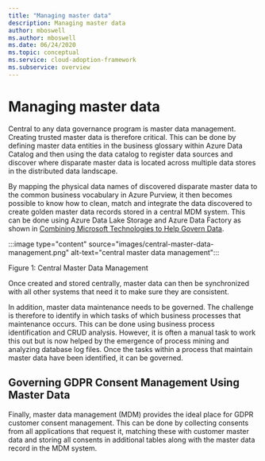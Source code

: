 ```yaml
---
title: "Managing master data"
description: Managing master data
author: mboswell
ms.author: mboswell
ms.date: 06/24/2020
ms.topic: conceptual
ms.service: cloud-adoption-framework
ms.subservice: overview
---
```


# Managing master data

Central to any data governance program is master data management. Creating trusted master data is therefore critical. This can be done by defining master data entities in the business glossary within Azure Data Catalog and then using the data catalog to register data sources and discover where disparate master data is located across multiple data stores in the distributed data landscape.

By mapping the physical data names of discovered disparate master data to the common business vocabulary in Azure Purview, it then becomes possible to know how to clean, match and integrate the data discovered to create golden master data records stored in a central MDM system. This can be done using Azure Data Lake Storage and Azure Data Factory as shown in [Combining Microsoft Technologies to Help Govern Data](technology-needed-for-end-to-end-governance.md#combining-microsoft-technologies-to-help-govern-data).

:::image type="content" source="images/central-master-data-management.png" alt-text="central master data management":::

Figure 1: Central Master Data Management

Once created and stored centrally, master data can then be synchronized with all other systems that need it to make sure they are consistent.

In addition, master data maintenance needs to be governed. The challenge is therefore to identify in which tasks of which business processes that maintenance occurs. This can be done using business process identification and CRUD analysis. However, it is often a manual task to work this out but is now helped by the emergence of process mining and analyzing database log files. Once the tasks within a process that maintain master data have been identified, it can be governed.

## Governing GDPR Consent Management Using Master Data

Finally, master data management (MDM) provides the ideal place for GDPR customer consent management. This can be done by collecting consents from all applications that request it, matching these with customer master data and storing all consents in additional tables along with the master data record in the MDM system.
